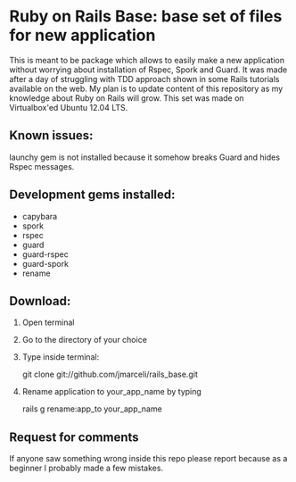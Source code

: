 # Ruby on Rails Base: base set of files for new application

This is meant to be package which allows to easily make a new application without worrying about installation of Rspec, Spork and Guard. It was made after a day of struggling with TDD approach shown in some Rails tutorials available on the web.
My plan is to update content of this repository as my knowledge about Ruby on Rails will grow.
This set was made on Virtualbox'ed Ubuntu 12.04 LTS.

## Known issues:

launchy gem is not installed because it somehow breaks Guard and hides Rspec messages.

## Development gems installed:

- capybara
- spork
- rspec
- guard
- guard-rspec
- guard-spork
- rename

## Download:

1. Open terminal
2. Go to the directory of your choice
3. Type inside terminal:

    git clone git://github.com/jmarceli/rails_base.git

4. Rename application to your_app_name by typing 

    rails g rename:app_to your_app_name


## Request for comments

If anyone saw something wrong inside this repo please report because as a beginner I probably made a few mistakes.
